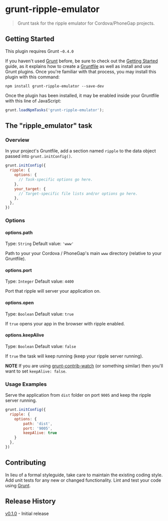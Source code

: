 # grunt-ripple-emulator

> Grunt task for the ripple emulator for Cordova/PhoneGap projects.

## Getting Started
This plugin requires Grunt `~0.4.0`

If you haven't used [Grunt](http://gruntjs.com/) before, be sure to check out the [Getting Started](http://gruntjs.com/getting-started) guide, as it explains how to create a [Gruntfile](http://gruntjs.com/sample-gruntfile) as well as install and use Grunt plugins. Once you're familiar with that process, you may install this plugin with this command:

```shell
npm install grunt-ripple-emulator --save-dev
```

Once the plugin has been installed, it may be enabled inside your Gruntfile with this line of JavaScript:

```js
grunt.loadNpmTasks('grunt-ripple-emulator');
```

## The "ripple_emulator" task

### Overview
In your project's Gruntfile, add a section named `ripple` to the data object passed into `grunt.initConfig()`.

```js
grunt.initConfig({
  ripple: {
    options: {
      // Task-specific options go here.
    },
    your_target: {
      // Target-specific file lists and/or options go here.
    },
  },
})
```

### Options

#### options.path
Type: `String`
Default value: `'www'`

Path to your your Cordova / PhoneGap's main `www` directory (relative to your Gruntfile).

#### options.port
Type: `Integer`
Default value: `4400`

Port that ripple will server your application on.

#### options.open
Type: `Boolean`
Default value: `true`

If `true` opens your app in the browser with ripple enabled.

#### options.keepAlive
Type: `Boolean`
Default value: `false`

If `true` the task will keep running (keep your ripple server running).

**NOTE** If you are using [grunt-contrib-watch](https://github.com/gruntjs/grunt-contrib-watch) (or something similar) then you'll want to set `keepAlive: false`.

### Usage Examples

Serve the application from `dist` folder on port `9005` and keep the ripple server running.

```js
grunt.initConfig({
  ripple: {
    options: {
        path: 'dist',
        port: '9005',
        keepAlive: true
    }
  },
})
```

## Contributing
In lieu of a formal styleguide, take care to maintain the existing coding style. Add unit tests for any new or changed functionality. Lint and test your code using [Grunt](http://gruntjs.com/).

## Release History
[v0.1.0](https://github.com/jeff-french/grunt-ripple-emulator/releases/tag/v0.1.0) - Initial release
